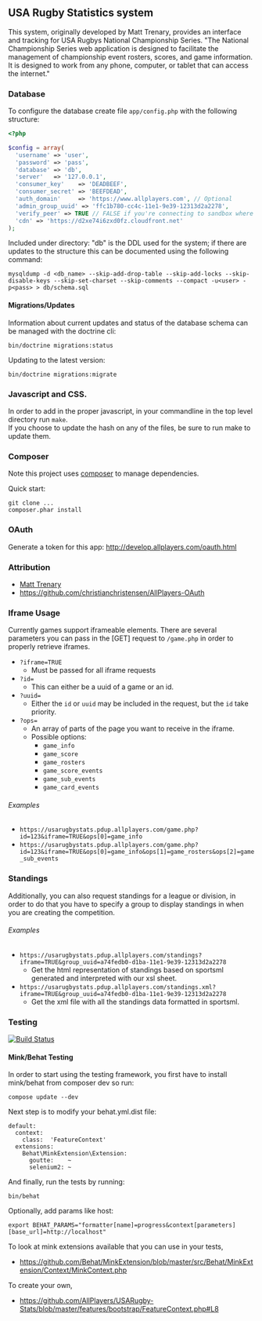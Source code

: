 ## USA Rugby Statistics system

This system, originally developed by Matt Trenary, provides an interface and tracking for USA Rugbys National Championship Series.
"The National Championship Series web application is designed to facilitate the management of championship event rosters, scores, and game information. It is designed to work from any phone, computer, or tablet that can access the internet."


### Database

To configure the database create file `app/config.php` with the following structure:

```PHP
<?php

$config = array(
  'username' => 'user',
  'password' => 'pass',
  'database' => 'db',
  'server'   => '127.0.0.1',
  'consumer_key'    => 'DEADBEEF',
  'consumer_secret' => 'BEEFDEAD',
  'auth_domain'     => 'https://www.allplayers.com', // Optional
  'admin_group_uuid' => 'ffc1b780-cc4c-11e1-9e39-12313d2a2278',
  'verify_peer' => TRUE // FALSE if you're connecting to sandbox where HTTPS is invalid.
  'cdn' => 'https://d2xe74i6zxd0fz.cloudfront.net'
);
```

Included under directory: "db" is the DDL used for the system; if there are updates to the structure this can be documented using the following command:


`mysqldump -d <db_name> --skip-add-drop-table --skip-add-locks --skip-disable-keys --skip-set-charset --skip-comments --compact -u<user> -p<pass> > db/schema.sql`

#### Migrations/Updates

Information about current updates and status of the database schema can be managed with the doctrine cli:

`bin/doctrine migrations:status`

Updating to the latest version:

`bin/doctrine migrations:migrate`

### Javascript and CSS.
In order to add in the proper javascript, in your commandline in the top level directory run `make`.  
If you choose to update the hash on any of the files, be sure to run make to update them.


### Composer

Note this project uses [composer](http://getcomposer.org/) to manage dependencies.

Quick start:

```
git clone ...
composer.phar install
```

### OAuth

Generate a token for this app: http://develop.allplayers.com/oauth.html

### Attribution

*  [Matt Trenary](https://github.com/matttrenary)
*  https://github.com/christianchristensen/AllPlayers-OAuth


### Iframe Usage

Currently games support iframeable elements.
There are several parameters you can pass in the [GET] request to `/game.php` in order to properly retrieve iframes.

*  `?iframe=TRUE`
	*  Must be passed for all iframe requests
*  `?id=`
	*  This can either be a uuid of a game or an id.
*  `?uuid=`
	*  Either the `id` or `uuid` may be included in the request, but the `id` take priority.
*  `?ops=`
	*  An array of parts of the page you want to receive in the iframe.
	*  Possible options:
		*  `game_info`
		*  `game_score`
		*  `game_rosters`
		*  `game_score_events`
		*  `game_sub_events`
		*  `game_card_events`


###### Examples
*  `https://usarugbystats.pdup.allplayers.com/game.php?id=123&iframe=TRUE&ops[0]=game_info`
*  `https://usarugbystats.pdup.allplayers.com/game.php?id=123&iframe=TRUE&ops[0]=game_info&ops[1]=game_rosters&ops[2]=game_sub_events`


### Standings

Additionally, you can also request standings for a league or division, in order to do that you have to specify a
group to display standings in when you are creating the competition.


###### Examples
*  `https://usarugbystats.pdup.allplayers.com/standings?iframe=TRUE&group_uuid=a74fedb0-d1ba-11e1-9e39-12313d2a2278`
    * Get the html representation of standings based on sportsml generated and interpreted with our xsl sheet.
*  `https://usarugbystats.pdup.allplayers.com/standings.xml?iframe=TRUE&group_uuid=a74fedb0-d1ba-11e1-9e39-12313d2a2278`
    * Get the xml file with all the standings data formatted in sportsml.

### Testing

[![Build Status](https://secure.travis-ci.org/AllPlayers/USARugby-Stats.png)](http://travis-ci.org/AllPlayers/USARugby-Stats)


#### Mink/Behat Testing

In order to start using the testing framework, you first have to install mink/behat from composer dev so run:
```
compose update --dev
```
Next step is to modify your behat.yml.dist file:
```
default:
  context:
    class:  'FeatureContext'
  extensions:
    Behat\MinkExtension\Extension:
      goutte:    ~
      selenium2: ~
```
And finally, run the tests by running:
```
bin/behat
```

Optionally, add params like host:
```
export BEHAT_PARAMS="formatter[name]=progress&context[parameters][base_url]=http://localhost"
```

To look at mink extensions available that you can use in your tests,
*   https://github.com/Behat/MinkExtension/blob/master/src/Behat/MinkExtension/Context/MinkContext.php

To create your own,
*   https://github.com/AllPlayers/USARugby-Stats/blob/master/features/bootstrap/FeatureContext.php#L8

